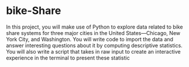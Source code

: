 # bike-Share
In this project, you will make use of Python to explore data related to bike share systems for three major cities in the United States—Chicago, New York City, and Washington. You will write code to import the data and answer interesting questions about it by computing descriptive statistics.
You will also write a script that takes in raw input to create an interactive experience in the terminal to present these statistic
